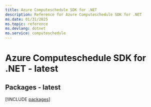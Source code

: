 ```yaml
---
title: Azure Computeschedule SDK for .NET
description: Reference for Azure Computeschedule SDK for .NET
ms.date: 01/31/2025
ms.topic: reference
ms.devlang: dotnet
ms.service: computeschedule
---
```

# Azure Computeschedule SDK for .NET - latest
## Packages - latest
[!INCLUDE [packages](computeschedule-index.md)]